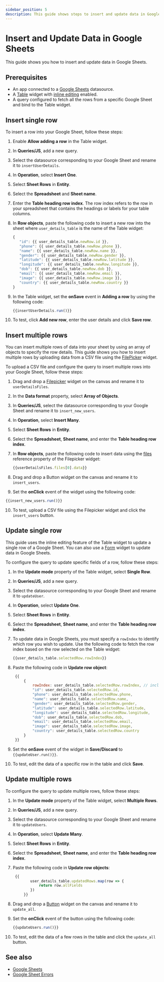 ```yaml
---
sidebar_position: 5
description: This guide shows steps to insert and update data in Google Sheets.
---
```


# Insert and Update Data in Google Sheets

This guide shows you how to insert and update data in Google Sheets.

## Prerequisites

- An app connected to a [Google Sheets](/connect-data/reference/querying-google-sheets) datasource.
- A [Table](/reference/widgets/table) widget with [inline editing](/reference/widgets/table/inline-editing) enabled.
- A query configured to fetch all the rows from a specific Google Sheet and bind to the Table widget.

## Insert single row
To insert a row into your Google Sheet, follow these steps:
1. Enable **Allow adding a row** in the Table widget.
2. In **Queries/JS**, add a new query.
3. Select the datasource corresponding to your Google Sheet and rename it to `insertUserDetails`.
4. In **Operation**, select **Insert One**.
5. Select **Sheet Rows** in **Entity**.
6. Select the **Spreadsheet** and **Sheet name**.
7. Enter the **Table heading row index**.
   The row index refers to the row in your spreadsheet that contains the headings or labels for your table columns.
8. In **Row objects**, paste the following code to insert a new row into the sheet where `user_details_table` is the name of the Table widget:

   ```jsx
   {
      "id": {{ user_details_table.newRow.id }}, 
      "phone": {{ user_details_table.newRow.phone }}, 
      "name": {{ user_details_table.newRow.name }}, 
      "gender": {{ user_details_table.newRow.gender }}, 
      "latitude": {{ user_details_table.newRow.latitude }}, 
      "longitude": {{ user_details_table.newRow.longitude }}, 
      "dob": {{ user_details_table.newRow.dob }}, 
      "email": {{ user_details_table.newRow.email }}, 
      "image": {{ user_details_table.newRow.image }}, 
      "country": {{ user_details_table.newRow.country }}
   }
   ```
9. In the Table widget, set the **onSave** event in **Adding a row** by using the following code:

   ```jsx
   {{insertUserDetails.run()}}
   ```
10. To test, click **Add new row**, enter the user details and click **Save row**.

## Insert multiple rows
You can insert multiple rows of data into your sheet by using an array of objects to specify the row details. This guide shows you how to insert multiple rows by uploading data from a CSV file using the [FilePicker](/reference/widgets/filepicker) widget.

To upload a CSV file and configure the query to insert multiple rows into your Google Sheet, follow these steps:
1. Drag and drop a [Filepicker](/reference/widgets/filepicker) widget on the canvas and rename it to `userDetailsFiles`.
2. In the **Data format** property, select **Array of Objects**.
3. In **Queries/JS**, select the datasource corresponding to your Google Sheet and rename it to `insert_new_users`.
4. In **Operation**, select **Insert Many**.
5. Select **Sheet Rows** in **Entity**.
6. Select the **Spreadsheet**, **Sheet name**, and enter the **Table heading row index**.
7. In **Row objects**, paste the following code to insert data using the [files](/reference/widgets/filepicker#files-array) reference property of the Filepicker widget:

   ```jsx
   {{userDetailsFiles.files[0].data}}
   ```
8. Drag and drop a Button widget on the canvas and rename it to `insert_users`.
9. Set the **onClick** event of the widget using the following code:

  ```jsx
  {{insert_new_users.run()}}
  ```
10. To test, upload a CSV file using the Filepicker widget and click the `insert_users` button.

## Update single row
This guide uses the inline editing feature of the Table widget to update a single row of a Google Sheet. You can also use a [Form](/reference/widgets/form) widget to update data in Google Sheets.

To configure the query to update specific fields of a row, follow these steps:
1. In the **Update mode** property of the Table widget, select **Single Row**.
2. In **Queries/JS**, add a new query.
3. Select the datasource corresponding to your Google Sheet and rename it to `updateUser`.
4. In **Operation**, select **Update One**.
5. Select **Sheet Rows** in **Entity**.
6. Select the **Spreadsheet**, **Sheet name**, and enter the **Table heading row index**.
7. To update data in Google Sheets, you must specify a `rowIndex` to identify which row you wish to update.
   Use the following code to fetch the row index based on the row selected on the Table widget:

   ```jsx
   {{user_details_table.selectedRow.rowIndex}}
   ```
8. Paste the following code in **Update row object**:

   ```jsx
	{{
		{
			rowIndex: user_details_table.selectedRow.rowIndex, // includes rowIndex key
			"id": user_details_table.selectedRow.id, 
			"phone": user_details_table.selectedRow.phone, 
			"name": user_details_table.selectedRow.name, 
			"gender": user_details_table.selectedRow.gender, 
			"latitude": user_details_table.selectedRow.latitude, 
			"longitude": user_details_table.selectedRow.longitude, 
			"dob": user_details_table.selectedRow.dob, 
			"email": user_details_table.selectedRow.email, 
			"image": user_details_table.selectedRow.image, 
			"country": user_details_table.selectedRow.country
		}
	}}
   ```
9. Set the **onSave** event of the widget in **Save/Discard** to `{{updateUser.run()}}`.
10. To test, edit the data of a specific row in the table and click **Save**.

## Update multiple rows
To configure the query to update multiple rows, follow these steps:
1. In the **Update mode** property of the Table widget, select **Multiple Rows**.
2. In **Queries/JS**, add a new query.
3. Select the datasource corresponding to your Google Sheet and rename it to `updateUsers`.
4. In **Operation**, select **Update Many**.
5. Select **Sheet Rows** in **Entity**.
6. Select the **Spreadsheet**, **Sheet name**, and enter the **Table heading row index**.
7. Paste the following code in **Update row objects**:

   ```jsx
	{{
           user_details_table.updatedRows.map(row => {
               return row.allFields
           })
        }}
   ```
8. Drag and drop a [Button](/reference/widgets/button) widget on the canvas and rename it to `update_all`.
9. Set the **onClick** event of the button using the following code: 

   ```jsx
   {{updateUsers.run()}}
   ```
10. To test, edit the data of a few rows in the table and click the `update_all` button.

## See also
- [Google Sheets](/connect-data/reference/querying-google-sheets)
- [Google Sheet Errors](/help-and-support/troubleshooting-guide/action-errors/google-sheets-plugin-errors)
